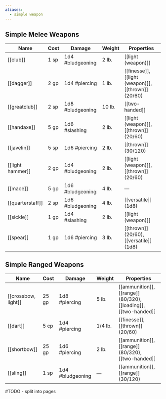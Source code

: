 ```yaml
---
aliases:
  - simple weapon
---
```

## Simple Melee Weapons

| Name             | Cost | Damage           | Weight | Properties                                          |
| ---------------- | ---- | ---------------- | ------ | --------------------------------------------------- |
| [[club]]         | 1 sp | 1d4 #bludgeoning | 2 lb.  | [[light (weapon)]]                                  |
| [[dagger]]       | 2 gp | 1d4 #piercing    | 1 lb.  | [[finesse]], [[light (weapon)]], [[thrown]] (20/60) |
| [[greatclub]]    | 2 sp | 1d8 #bludgeoning | 10 lb. | [[two-handed]]                                      |
| [[handaxe]]      | 5 gp | 1d6 #slashing    | 2 lb.  | [[light (weapon)]], [[thrown]] (20/60)              |
| [[javelin]]      | 5 sp | 1d6 #piercing    | 2 lb.  | [[thrown]] (30/120)                                 |
| [[light hammer]] | 2 gp | 1d4 #bludgeoning | 2 lb.  | [[light (weapon)]], [[thrown]] (20/60)              |
| [[mace]]         | 5 gp | 1d6 #bludgeoning | 4 lb.  | —                                                   |
| [[quarterstaff]] | 2 sp | 1d6 #bludgeoning | 4 lb.  | [[versatile]] (1d8)                                 |
| [[sickle]]       | 1 gp | 1d4 #slashing    | 2 lb.  | [[light (weapon)]]                                  |
| [[spear]]        | 1 gp | 1d6 #piercing    | 3 lb.  | [[thrown]] (20/60), [[versatile]] (1d8)             |


## Simple Ranged Weapons

| Name                | Cost  | Damage           | Weight  | Properties                                                      |
| ------------------- | ----- | ---------------- | ------- | --------------------------------------------------------------- |
| [[crossbow, light]] | 25 gp | 1d8 #piercing    | 5 lb.   | [[ammunition]], [[range]] (80/320), [[loading]], [[two-handed]] |
| [[dart]]            | 5 cp  | 1d4 #piercing    | 1/4 lb. | [[finesse]], [[thrown]] (20/60)                                 |
| [[shortbow]]        | 25 gp | 1d6 #piercing    | 2 lb.   | [[ammunition]], [[range]] (80/320), [[two-handed]]              |
| [[sling]]           | 1 sp  | 1d4 #bludgeoning | —       | [[ammunition]], [[range]] (30/120)                              |

#TODO - split into pages
